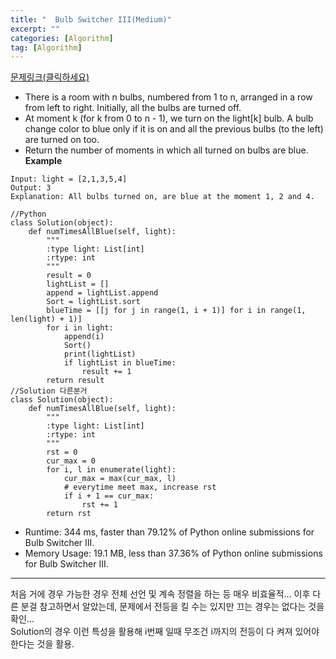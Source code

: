 ```yaml
---
title: "  Bulb Switcher III(Medium)"
excerpt: ""
categories: [Algorithm]
tag: [Algorithm]
---
```

[문제링크(클릭하세요)](https://leetcode.com/problems/bulb-switcher-iii/)
+ There is a room with n bulbs, numbered from 1 to n, arranged in a row from left to right. Initially, all the bulbs are turned off.
+ At moment k (for k from 0 to n - 1), we turn on the light[k] bulb. A bulb change color to blue only if it is on and all the previous bulbs (to the left) are turned on too.
+ Return the number of moments in which all turned on bulbs are blue.
**Example**
```
Input: light = [2,1,3,5,4]
Output: 3
Explanation: All bulbs turned on, are blue at the moment 1, 2 and 4.
```

```
//Python
class Solution(object):
    def numTimesAllBlue(self, light):
        """
        :type light: List[int]
        :rtype: int
        """
        result = 0
        lightList = []
        append = lightList.append
        Sort = lightList.sort
        blueTime = [[j for j in range(1, i + 1)] for i in range(1, len(light) + 1)]
        for i in light:
            append(i)
            Sort()
            print(lightList)
            if lightList in blueTime:
                result += 1
        return result
//Solution 다른분거
class Solution(object):
    def numTimesAllBlue(self, light):
        """
        :type light: List[int]
        :rtype: int
        """
        rst = 0
        cur_max = 0
        for i, l in enumerate(light):
            cur_max = max(cur_max, l)
            # everytime meet max, increase rst
            if i + 1 == cur_max:
                rst += 1
        return rst
```
+ Runtime: 344 ms, faster than 79.12% of Python online submissions for Bulb Switcher III.
+ Memory Usage: 19.1 MB, less than 37.36% of Python online submissions for Bulb Switcher III.
---
처음 거에 경우 가능한 경우 전체 선언 및 계속 정렬을 하는 등 매우 비효율적...
이후 다른 분걸 참고하면서 알았는데, 문제에서 전등을 킬 수는 있지만 끄는 경우는 없다는 것을 확인...<br>Solution의 경우 이런 특성을 활용해 i번째 일때 무조건 i까지의 전등이 다 켜져 있어야 한다는 것을 활용.